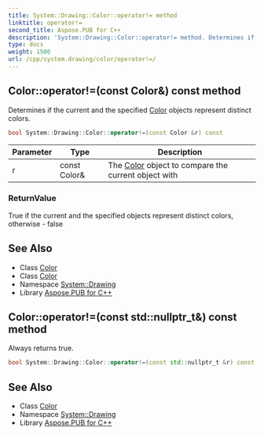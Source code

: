 ```yaml
---
title: System::Drawing::Color::operator!= method
linktitle: operator!=
second_title: Aspose.PUB for C++
description: 'System::Drawing::Color::operator!= method. Determines if the current and the specified Color objects represent distinct colors in C++.'
type: docs
weight: 1500
url: /cpp/system.drawing/color/operator!=/
---
```

## Color::operator!=(const Color\&) const method


Determines if the current and the specified [Color](../) objects represent distinct colors.

```cpp
bool System::Drawing::Color::operator!=(const Color &r) const
```


| Parameter | Type | Description |
| --- | --- | --- |
| r | const Color\& | The [Color](../) object to compare the current object with |

### ReturnValue

True if the current and the specified objects represent distinct colors, otherwise - false

## See Also

* Class [Color](../)
* Class [Color](../)
* Namespace [System::Drawing](../../)
* Library [Aspose.PUB for C++](../../../)
## Color::operator!=(const std::nullptr_t\&) const method


Always returns true.

```cpp
bool System::Drawing::Color::operator!=(const std::nullptr_t &r) const
```

## See Also

* Class [Color](../)
* Namespace [System::Drawing](../../)
* Library [Aspose.PUB for C++](../../../)
